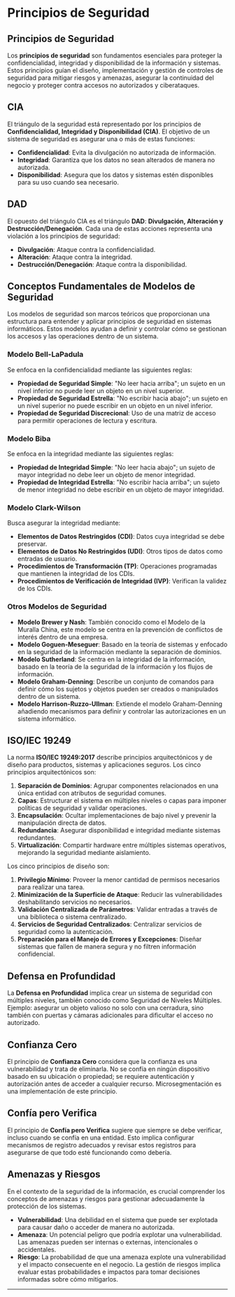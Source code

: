 # Principios de Seguridad

## Principios de Seguridad

Los **principios de seguridad** son fundamentos esenciales para proteger la confidencialidad, integridad y disponibilidad de la información y sistemas. Estos principios guían el diseño, implementación y gestión de controles de seguridad para mitigar riesgos y amenazas, asegurar la continuidad del negocio y proteger contra accesos no autorizados y ciberataques.

## CIA

El triángulo de la seguridad está representado por los principios de **Confidencialidad, Integridad y Disponibilidad (CIA)**. El objetivo de un sistema de seguridad es asegurar una o más de estas funciones:
- **Confidencialidad**: Evita la divulgación no autorizada de información.
- **Integridad**: Garantiza que los datos no sean alterados de manera no autorizada.
- **Disponibilidad**: Asegura que los datos y sistemas estén disponibles para su uso cuando sea necesario.

## DAD

El opuesto del triángulo CIA es el triángulo **DAD**: **Divulgación, Alteración y Destrucción/Denegación**. Cada una de estas acciones representa una violación a los principios de seguridad:
- **Divulgación**: Ataque contra la confidencialidad.
- **Alteración**: Ataque contra la integridad.
- **Destrucción/Denegación**: Ataque contra la disponibilidad.

## Conceptos Fundamentales de Modelos de Seguridad

Los modelos de seguridad son marcos teóricos que proporcionan una estructura para entender y aplicar principios de seguridad en sistemas informáticos. Estos modelos ayudan a definir y controlar cómo se gestionan los accesos y las operaciones dentro de un sistema.

### Modelo Bell-LaPadula
Se enfoca en la confidencialidad mediante las siguientes reglas:
- **Propiedad de Seguridad Simple**: "No leer hacia arriba"; un sujeto en un nivel inferior no puede leer un objeto en un nivel superior.
- **Propiedad de Seguridad Estrella**: "No escribir hacia abajo"; un sujeto en un nivel superior no puede escribir en un objeto en un nivel inferior.
- **Propiedad de Seguridad Discrecional**: Uso de una matriz de acceso para permitir operaciones de lectura y escritura.

### Modelo Biba
Se enfoca en la integridad mediante las siguientes reglas:
- **Propiedad de Integridad Simple**: "No leer hacia abajo"; un sujeto de mayor integridad no debe leer un objeto de menor integridad.
- **Propiedad de Integridad Estrella**: "No escribir hacia arriba"; un sujeto de menor integridad no debe escribir en un objeto de mayor integridad.

### Modelo Clark-Wilson
Busca asegurar la integridad mediante:
- **Elementos de Datos Restringidos (CDI)**: Datos cuya integridad se debe preservar.
- **Elementos de Datos No Restringidos (UDI)**: Otros tipos de datos como entradas de usuario.
- **Procedimientos de Transformación (TP)**: Operaciones programadas que mantienen la integridad de los CDIs.
- **Procedimientos de Verificación de Integridad (IVP)**: Verifican la validez de los CDIs.

### Otros Modelos de Seguridad
- **Modelo Brewer y Nash**: También conocido como el Modelo de la Muralla China, este modelo se centra en la prevención de conflictos de interés dentro de una empresa.
- **Modelo Goguen-Meseguer**: Basado en la teoría de sistemas y enfocado en la seguridad de la información mediante la separación de dominios.
- **Modelo Sutherland**: Se centra en la integridad de la información, basado en la teoría de la seguridad de la información y los flujos de información.
- **Modelo Graham-Denning**: Describe un conjunto de comandos para definir cómo los sujetos y objetos pueden ser creados o manipulados dentro de un sistema.
- **Modelo Harrison-Ruzzo-Ullman**: Extiende el modelo Graham-Denning añadiendo mecanismos para definir y controlar las autorizaciones en un sistema informático.

## ISO/IEC 19249

La norma **ISO/IEC 19249:2017** describe principios arquitectónicos y de diseño para productos, sistemas y aplicaciones seguros. Los cinco principios arquitectónicos son:
1. **Separación de Dominios**: Agrupar componentes relacionados en una única entidad con atributos de seguridad comunes.
2. **Capas**: Estructurar el sistema en múltiples niveles o capas para imponer políticas de seguridad y validar operaciones.
3. **Encapsulación**: Ocultar implementaciones de bajo nivel y prevenir la manipulación directa de datos.
4. **Redundancia**: Asegurar disponibilidad e integridad mediante sistemas redundantes.
5. **Virtualización**: Compartir hardware entre múltiples sistemas operativos, mejorando la seguridad mediante aislamiento.

Los cinco principios de diseño son:
1. **Privilegio Mínimo**: Proveer la menor cantidad de permisos necesarios para realizar una tarea.
2. **Minimización de la Superficie de Ataque**: Reducir las vulnerabilidades deshabilitando servicios no necesarios.
3. **Validación Centralizada de Parámetros**: Validar entradas a través de una biblioteca o sistema centralizado.
4. **Servicios de Seguridad Centralizados**: Centralizar servicios de seguridad como la autenticación.
5. **Preparación para el Manejo de Errores y Excepciones**: Diseñar sistemas que fallen de manera segura y no filtren información confidencial.

## Defensa en Profundidad

La **Defensa en Profundidad** implica crear un sistema de seguridad con múltiples niveles, también conocido como Seguridad de Niveles Múltiples. Ejemplo: asegurar un objeto valioso no solo con una cerradura, sino también con puertas y cámaras adicionales para dificultar el acceso no autorizado.

## Confianza Cero

El principio de **Confianza Cero** considera que la confianza es una vulnerabilidad y trata de eliminarla. No se confía en ningún dispositivo basado en su ubicación o propiedad; se requiere autenticación y autorización antes de acceder a cualquier recurso. Microsegmentación es una implementación de este principio.

## Confía pero Verifica

El principio de **Confía pero Verifica** sugiere que siempre se debe verificar, incluso cuando se confía en una entidad. Esto implica configurar mecanismos de registro adecuados y revisar estos registros para asegurarse de que todo esté funcionando como debería.

## Amenazas y Riesgos

En el contexto de la seguridad de la información, es crucial comprender los conceptos de amenazas y riesgos para gestionar adecuadamente la protección de los sistemas.

- **Vulnerabilidad**: Una debilidad en el sistema que puede ser explotada para causar daño o acceder de manera no autorizada.
- **Amenaza**: Un potencial peligro que podría explotar una vulnerabilidad. Las amenazas pueden ser internas o externas, intencionales o accidentales.
- **Riesgo**: La probabilidad de que una amenaza explote una vulnerabilidad y el impacto consecuente en el negocio. La gestión de riesgos implica evaluar estas probabilidades e impactos para tomar decisiones informadas sobre cómo mitigarlos.

---
